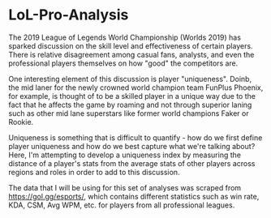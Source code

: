 # LoL-Pro-Analysis
The 2019 League of Legends World Championship (Worlds 2019) has sparked discussion on the skill level and effectiveness of certain players. There is relative disagreement among casual fans, analysts, and even the professional players themselves on how "good" the competitors are. 

One interesting element of this discussion is player "uniqueness". Doinb, the mid laner for the newly crowned world champion team FunPlus Phoenix, for example, is thought of to be a skilled player in a unique way due to the fact that he affects the game by roaming and not through superior laning such as other mid lane superstars like former world champions Faker or Rookie.

Uniqueness is something that is difficult to quantify - how do we first define player uniqueness and how do we best capture what we're talking about? Here, I'm attempting to develop a uniqueness index by measuring the distance of a player's stats from the average stats of other players across regions and roles in order to add to this discussion.

The data that I will be using for this set of analyses was scraped from https://gol.gg/esports/, which contains different statistics such as win rate, KDA, CSM, Avg WPM, etc. for players from all professional leagues. 
